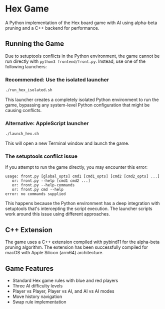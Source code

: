 # Hex Game

A Python implementation of the Hex board game with AI using alpha-beta pruning and a C++ backend for performance.

## Running the Game

Due to setuptools conflicts in the Python environment, the game cannot be run directly with `python3 frontend/front.py`. Instead, use one of the following launchers:

### Recommended: Use the isolated launcher

```bash
./run_hex_isolated.sh
```

This launcher creates a completely isolated Python environment to run the game, bypassing any system-level Python configuration that might be causing conflicts.

### Alternative: AppleScript launcher

```bash
./launch_hex.sh
```

This will open a new Terminal window and launch the game.

### The setuptools conflict issue

If you attempt to run the game directly, you may encounter this error:

```
usage: front.py [global_opts] cmd1 [cmd1_opts] [cmd2 [cmd2_opts] ...]
   or: front.py --help [cmd1 cmd2 ...]
   or: front.py --help-commands
   or: front.py cmd --help
error: no commands supplied
```

This happens because the Python environment has a deep integration with setuptools that's intercepting the script execution. The launcher scripts work around this issue using different approaches.

## C++ Extension

The game uses a C++ extension compiled with pybind11 for the alpha-beta pruning algorithm. The extension has been successfully compiled for macOS with Apple Silicon (arm64) architecture.

## Game Features

- Standard Hex game rules with blue and red players
- Three AI difficulty levels 
- Player vs Player, Player vs AI, and AI vs AI modes
- Move history navigation
- Swap rule implementation
